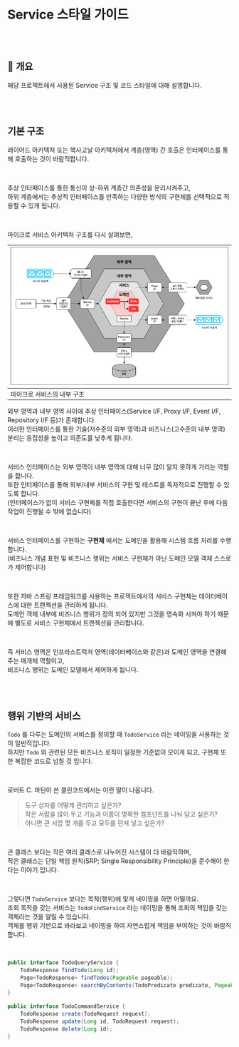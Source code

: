 # Service 스타일 가이드
<br/><br/>



## :speech_balloon: 개요

해당 프로젝트에서 사용된 Service 구조 및 코드 스타일에 대해 설명합니다.

<br/><br/>


## 기본 구조

레이어드 아키텍처 또는 헥사고날 아키텍처에서 계층(영역) 간 호출은 인터페이스를 통해 호출하는 것이 바람직합니다.  

<br/>

추상 인터페이스를 통한 통신이 상-하위 계층간 의존성을 분리시켜주고,  
하위 계층에서는 추상적 인터페이스를 만족하는 다양한 방식의 구현체를 선택적으로 적용할 수 있게 됩니다.  

<br/>

마이크로 서비스 아키텍처 구조를 다시 살펴보면,  

|<img src="https://github.com/cholnh/spring-best-practice-todo/blob/master/assets/images/guide-directory/ddd-hex-domain-2.png" width="900"/>|
|-|
|마이크로 서비스의 내부 구조|

외부 영역과 내부 영역 사이에 추상 인터페이스(Service I/F, Proxy I/F, Event I/F, Repository I/F 등)가 존재합니다.  
이러한 인터페이스를 통한 기술(저수준의 외부 영역)과 비즈니스(고수준의 내부 영역) 분리는 응집성을 높이고 의존도를 낮추게 됩니다.  

<br/>

서비스 인터페이스는 외부 영역이 내부 영역에 대해 너무 많이 알지 못하게 가리는 역할을 합니다.  
또한 인터페이스를 통해 외부/내부 서비스의 구현 및 테스트를 독자적으로 진행할 수 있도록 합니다.  
(인터페이스가 없이 서비스 구현체를 직접 호출한다면 서비스의 구현이 끝난 후에 다음 작업이 진행될 수 밖에 없습니다)  

<br/>

서비스 인터페이스를 구현하는 **구현체** 에서는 도메인을 활용해 시스템 흐름 처리를 수행합니다.  
(비즈니스 개념 표현 및 비즈니스 행위는 서비스 구현체가 아닌 도메인 모델 객체 스스로가 제어합니다)  

<br/>

또한 자바 스프링 프레임워크를 사용하는 프로젝트에서의 서비스 구현체는 데이터베이스에 대한 트랜젝션을 관리하게 됩니다.  
도메인 객체 내부에 비즈니스 행위가 정의 되어 있지만 그것을 영속화 시켜야 하기 때문에 별도로 서비스 구현체에서 트랜젝션을 관리합니다.  
   
<br/>

즉 서비스 영역은 인프라스트럭처 영역(데이터베이스와 같은)과 도메인 영역을 연결해주는 매개체 역할이고,  
비즈니스 행위는 도메인 모델에서 제어하게 됩니다.

<br/><br/>



## 행위 기반의 서비스

`Todo` 를 다루는 도메인의 서비스를 정의할 때 `TodoService` 라는 네이밍을 사용하는 것이 일반적입니다.  
하지만 `Todo` 와 관련된 모든 비즈니스 로직이 일정한 기준없이 모이게 되고, 구현체 또한 복잡한 코드로 넘칠 것 입니다.  

<br/>

로버트 C. 마틴이 쓴 클린코드에서는 이런 말이 나옵니다.  

> 도구 상자를 어떻게 관리하고 싶은가?  
> 작은 서랍을 많이 두고 기능과 이름이 명확한 컴포넌트를 나눠 담고 싶은가?  
> 아니면 큰 서랍 몇 개를 두고 모두를 던져 넣고 싶은가?

<br/>

큰 클래스 보다는 작은 여러 클래스로 나누어진 시스템이 더 바람직하며,  
작은 클래스는 단일 책임 원칙(SRP; Single Responsibility Principle)을 준수해야 한다는 이야기 입니다.

<br/>

그렇다면 `TodoService` 보다는 목적(행위)에 맞게 네이밍을 하면 어떨까요.  
조회 목적을 갖는 서비스는 `TodoFindService` 라는 네이밍을 통해 조회의 책임을 갖는 객체라는 것을 알릴 수 있습니다.  
객체를 행위 기반으로 바라보고 네이밍을 하여 자연스럽게 책임을 부여하는 것이 바람직합니다.  

<br/>

```java
public interface TodoQueryService {
    TodoResponse findTodo(Long id);
    Page<TodoResponse> findTodos(Pageable pageable);
    Page<TodoResponse> searchByContents(TodoPredicate predicate, Pageable pageable);
}
```

```java
public interface TodoCommandService {
    TodoResponse create(TodoRequest request);
    TodoResponse update(Long id, TodoRequest request);
    TodoResponse delete(Long id);
}

```